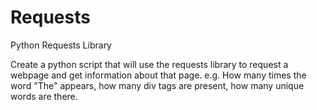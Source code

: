 # Requests
Python Requests Library

Create a python script that will use the requests library to request a webpage and get information about that page. e.g. How many times the word "The" appears, how many div tags are present, how many unique words are there.
